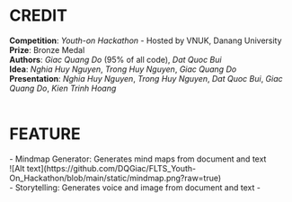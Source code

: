 <h1>CREDIT</h1>
<b>Competition</b>: <i>Youth-on Hackathon</i> - Hosted by VNUK, Danang University<br>
<b>Prize</b>: Bronze Medal<br>
<b>Authors</b>: <i>Giac Quang Do</i> (95% of all code), <i>Dat Quoc Bui</i><br>
<b>Idea</b>: <i>Nghia Huy Nguyen</i>, <i>Trong Huy Nguyen</i>, <i>Giac Quang Do</i><br>
<b>Presentation</b>: <i>Nghia Huy Nguyen</i>, <i>Trong Huy Nguyen</i>, <i>Dat Quoc Bui</i>, <i>Giac Quang Do</i>, <i>Kien Trinh Hoang</i><br>
<br>
<h1>FEATURE</h1>
- Mindmap Generator: Generates mind maps from document and text<br>
![Alt text](https://github.com/DQGiac/FLTS_Youth-On_Hackathon/blob/main/static/mindmap.png?raw=true)

<br>
- Storytelling: Generates voice and image from document and text
- 
